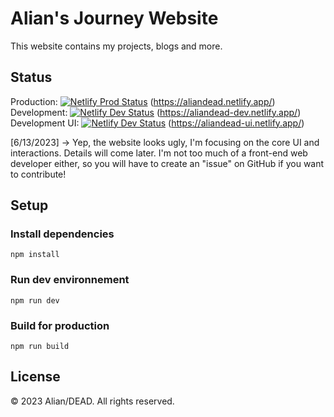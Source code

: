 # Alian's Journey Website
This website contains my projects, blogs and more.

## Status

Production: [![Netlify Prod Status](https://api.netlify.com/api/v1/badges/44ecf80d-e9a9-424c-be28-0da94603d206/deploy-status)](https://app.netlify.com/sites/aliandead/deploys)
(https://aliandead.netlify.app/)
<br>
Development: [![Netlify Dev Status](https://api.netlify.com/api/v1/badges/63824de3-2a8c-4e85-a0a6-ba8d3f872996/deploy-status)](https://app.netlify.com/sites/aliandead-dev/deploys)
(https://aliandead-dev.netlify.app/)
<br>
Development UI: [![Netlify Dev Status](https://api.netlify.com/api/v1/badges/63824de3-2a8c-4e85-a0a6-ba8d3f872996/deploy-status)](https://app.netlify.com/sites/aliandead-ui/deploys)
(https://aliandead-ui.netlify.app/)

[6/13/2023] -> Yep, the website looks ugly, I'm focusing on the core UI and interactions. Details will come later.
               I'm not too much of a front-end web developer either, so you will have to create an "issue" on GitHub if you want to contribute!

## Setup

### Install dependencies
```
npm install
```

### Run dev environnement
```
npm run dev
```

### Build for production
```
npm run build
```

## License

&copy; 2023 Alian/DEAD. All rights reserved.